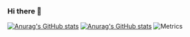 ### Hi there 👋

<!--
**promonkeyli/promonkeyli** is a ✨ _special_ ✨ repository because its `README.md` (this file) appears on your GitHub profile.

Here are some ideas to get you started:

- 🔭 I’m currently working on ...
- 🌱 I’m currently learning ...
- 👯 I’m looking to collaborate on ...
- 🤔 I’m looking for help with ...
- 💬 Ask me about ...
- 📫 How to reach me: ...
- 😄 Pronouns: ...
- ⚡ Fun fact: ...
-->
[![Anurag's GitHub stats](https://github-readme-stats.vercel.app/api?username=anuraghazra)](https://github.com/anuraghazra/github-readme-stats)
[![Anurag's GitHub stats](https://github-readme-stats.vercel.app/api?username=promonkeyli)](https://github.com/anuraghazra/github-readme-stats)
![Metrics](https://metrics.lecoq.io/promonkeyli?template=classic&isocalendar=1&fortune=1&stock=1&reactions=1&isocalendar.duration=half-year&reactions.limit=200&reactions.limit.issues=100&reactions.limit.discussions=100&reactions.limit.discussions.comments=100&reactions.days=0&reactions.display=absolute&stock.duration=1d&stock.interval=5m&config.timezone=Asia%2FShanghai)
